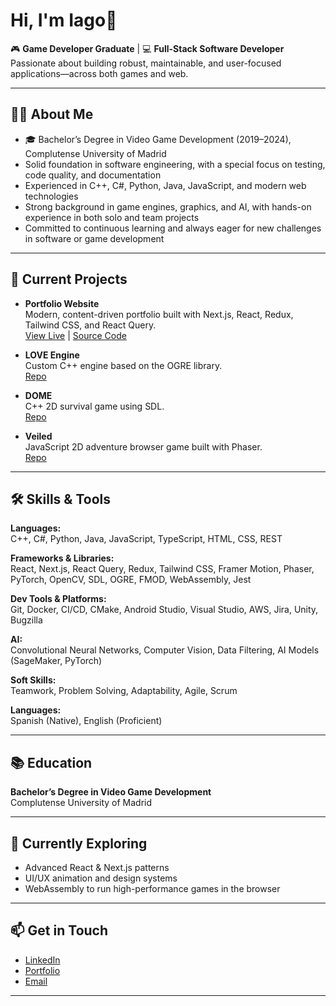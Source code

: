 # Hi, I'm Iago👋

🎮 **Game Developer Graduate** | 💻 **Full-Stack Software Developer**  
Passionate about building robust, maintainable, and user-focused applications—across both games and web.

---

## 🧑‍💻 About Me

- 🎓 Bachelor’s Degree in Video Game Development (2019–2024), Complutense University of Madrid
- Solid foundation in software engineering, with a special focus on testing, code quality, and documentation
- Experienced in C++, C#, Python, Java, JavaScript, and modern web technologies
- Strong background in game engines, graphics, and AI, with hands-on experience in both solo and team projects
- Committed to continuous learning and always eager for new challenges in software or game development

---

## 🚀 Current Projects

- **Portfolio Website**  
  Modern, content-driven portfolio built with Next.js, React, Redux, Tailwind CSS, and React Query.  
  [View Live](dummylink) | [Source Code](dummylink)

- **LOVE Engine**  
  Custom C++ engine based on the OGRE library.  
  [Repo](dummylink)

- **DOME**  
  C++ 2D survival game using SDL.  
  [Repo](dummylink)

- **Veiled**  
  JavaScript 2D adventure browser game built with Phaser.  
  [Repo](dummylink)

---

## 🛠️ Skills & Tools

**Languages:**  
C++, C#, Python, Java, JavaScript, TypeScript, HTML, CSS, REST

**Frameworks & Libraries:**  
React, Next.js, React Query, Redux, Tailwind CSS, Framer Motion, Phaser, PyTorch, OpenCV, SDL, OGRE, FMOD, WebAssembly, Jest

**Dev Tools & Platforms:**  
Git, Docker, CI/CD, CMake, Android Studio, Visual Studio, AWS, Jira, Unity, Bugzilla

**AI:**  
Convolutional Neural Networks, Computer Vision, Data Filtering, AI Models (SageMaker, PyTorch)

**Soft Skills:**  
Teamwork, Problem Solving, Adaptability, Agile, Scrum

**Languages:**  
Spanish (Native), English (Proficient)

---

## 📚 Education

**Bachelor’s Degree in Video Game Development**  
Complutense University of Madrid

---

## 🌱 Currently Exploring

- Advanced React & Next.js patterns
- UI/UX animation and design systems
- WebAssembly to run high-performance games in the browser

---

## 📫 Get in Touch

- [LinkedIn](dummylink)
- [Portfolio](dummylink)
- [Email](dummylink)

---
